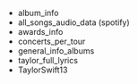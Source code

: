 - album_info
- all_songs_audio_data (spotify)
- awards_info
- concerts_per_tour
- general_info_albums
- taylor_full_lyrics
- TaylorSwift13